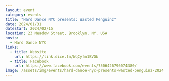```yaml
---
layout: event
category: events
title: "Hard Dance NYC presents: Wasted Penguinz"
date: 2024/01/31
datestart: 2024/02/15
location: 23 Meadow Street, Brooklyn, NY, USA
hosts:
  - Hard Dance NYC
links:
  - title: Website
    url: https://link.dice.fm/WqCyfn1BVGb
  - title: Facebook
    url: https://www.facebook.com/events/7506426796074380/
image: /assets/img/events/hard-dance-nyc-presents-wasted-penguinz-2024.jpg
---
```

